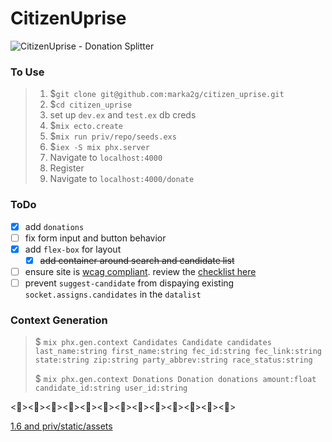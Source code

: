 # CitizenUprise

![CitizenUprise - Donation Splitter](https://media.giphy.com/media/qLtXfJmPqADHsYMc2F/giphy.gif)

### To Use
> 1. $`git clone git@github.com:marka2g/citizen_uprise.git`
> 2. $`cd citizen_uprise` 
> 3. set up `dev.ex` and `test.ex` db creds
> 4. $`mix ecto.create`
> 5. $`mix run priv/repo/seeds.exs`
> 6. $`iex -S mix phx.server`
> 7. Navigate to `localhost:4000`
> 8. Register
> 9. Navigate to `localhost:4000/donate`

### ToDo
- [X] add `donations` 
- [ ] fix form input and button behavior
- [X] add `flex-box` for layout
  - [X] ~~add container around search and candidate list~~
- [ ] ensure site is [wcag compliant](https://www.w3.org/WAI/standards-guidelines/wcag/glance/). review the [checklist here](https://www.a11yproject.com/checklist/)
- [ ] prevent `suggest-candidate` from dispaying existing `socket.assigns.candidates` in the `datalist`

### Context Generation
> $ `mix phx.gen.context Candidates Candidate candidates last_name:string first_name:string fec_id:string fec_link:string state:string zip:string party_abbrev:string race_status:string`
> 
> $ `mix phx.gen.context Donations Donation donations amount:float candidate_id:string user_id:string`

<><><><><><><><><><><><><>

[1.6 and priv/static/assets](https://elixirforum.com/t/loading-images-and-assets-in-phoenix-1-6-2/43259/7)
